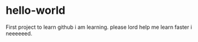 # hello-world
First project to learn github
i am learning. please lord help me learn faster i neeeeeed.
